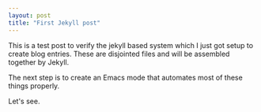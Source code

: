 ```yaml
--- 
layout: post
title: "First Jekyll post"
---
```


This is a test post to verify the jekyll based system which I just got
setup to create blog entries. These are disjointed files and will be
assembled together by Jekyll.

The next step is to create an Emacs mode that automates most of these
things properly.

Let's see. 

